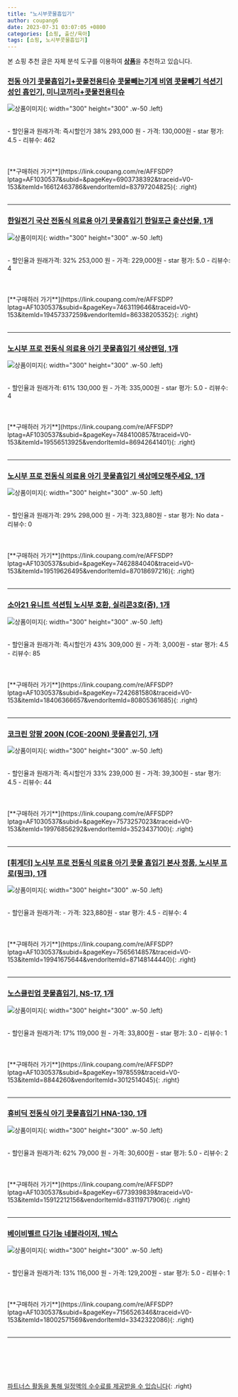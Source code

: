 ```yaml
---
title: "노시부콧물흡입기"
author: coupang6
date: 2023-07-31 03:07:05 +0800
categories: [쇼핑, 출산/육아]
tags: [쇼핑, 노시부콧물흡입기]
---
```


본 쇼핑 추천 글은 자체 분석 도구를 이용하여 [**상품**](https://link.coupang.com/a/bao1ui)을 추천하고 있습니다.

### [전동 아기 콧물흡입기+콧물전용티슈 콧물빼는기계 비염 콧물빼기 석션기 성인 흡인기, 미니코끼리+콧물전용티슈](https://link.coupang.com/re/AFFSDP?lptag=AF1030537&subid=&pageKey=6903738392&traceid=V0-153&itemId=16612463786&vendorItemId=83797204825)

![상품이미지](https://thumbnail8.coupangcdn.com/thumbnails/remote/230x230ex/image/vendor_inventory/462a/65df45d09d830a81a774b7d161eee4088dcac64f532f5d0251e8a49bc942.png){: width="300" height="300" .w-50 .left}


<br>
- 할인율과 원래가격: 즉시할인가 38%  293,000   원
- 가격: 130,000원
- star 평가: 4.5
- 리뷰수: 462
<br>
<br>
<br>
<br>
[**구매하러 가기**](https://link.coupang.com/re/AFFSDP?lptag=AF1030537&subid=&pageKey=6903738392&traceid=V0-153&itemId=16612463786&vendorItemId=83797204825){: .right}
<br>
<br>

---

### [한일전기 국산 전동식 의료용 아기 콧물흡입기 한일포근 출산선물, 1개](https://link.coupang.com/re/AFFSDP?lptag=AF1030537&subid=&pageKey=7463119646&traceid=V0-153&itemId=19457337259&vendorItemId=86338205352)

![상품이미지](https://thumbnail9.coupangcdn.com/thumbnails/remote/230x230ex/image/vendor_inventory/ce26/697bb7845b180a2da1a6e918da619f4f50b4d90bf2d8538f8f0693e157a5.jpg){: width="300" height="300" .w-50 .left}


<br>
- 할인율과 원래가격: 32%  253,000   원
- 가격: 229,000원
- star 평가: 5.0
- 리뷰수: 4
<br>
<br>
<br>
<br>
[**구매하러 가기**](https://link.coupang.com/re/AFFSDP?lptag=AF1030537&subid=&pageKey=7463119646&traceid=V0-153&itemId=19457337259&vendorItemId=86338205352){: .right}
<br>
<br>

---

### [노시부 프로 전동식 의료용 아기 콧물흡입기 색상랜덤, 1개](https://link.coupang.com/re/AFFSDP?lptag=AF1030537&subid=&pageKey=7484100857&traceid=V0-153&itemId=19556513925&vendorItemId=86942641401)

![상품이미지](https://thumbnail10.coupangcdn.com/thumbnails/remote/230x230ex/image/vendor_inventory/929b/a52731221698044b0b5d150b4a58732a8c9dddfffd5704fd8d9c1c28539e.jpg){: width="300" height="300" .w-50 .left}


<br>
- 할인율과 원래가격: 61%  130,000   원
- 가격: 335,000원
- star 평가: 5.0
- 리뷰수: 4
<br>
<br>
<br>
<br>
[**구매하러 가기**](https://link.coupang.com/re/AFFSDP?lptag=AF1030537&subid=&pageKey=7484100857&traceid=V0-153&itemId=19556513925&vendorItemId=86942641401){: .right}
<br>
<br>

---

### [노시부 프로 전동식 의료용 아기 콧물흡입기 색상메모해주세요, 1개](https://link.coupang.com/re/AFFSDP?lptag=AF1030537&subid=&pageKey=7462884040&traceid=V0-153&itemId=19519626495&vendorItemId=87018697216)

![상품이미지](https://thumbnail10.coupangcdn.com/thumbnails/remote/230x230ex/image/vendor_inventory/929b/a52731221698044b0b5d150b4a58732a8c9dddfffd5704fd8d9c1c28539e.jpg){: width="300" height="300" .w-50 .left}


<br>
- 할인율과 원래가격: 29%  298,000   원
- 가격: 323,880원
- star 평가: No data
- 리뷰수: 0
<br>
<br>
<br>
<br>
[**구매하러 가기**](https://link.coupang.com/re/AFFSDP?lptag=AF1030537&subid=&pageKey=7462884040&traceid=V0-153&itemId=19519626495&vendorItemId=87018697216){: .right}
<br>
<br>

---

### [소아21 유니트 석션팁 노시부 호환, 실리콘3호(중), 1개](https://link.coupang.com/re/AFFSDP?lptag=AF1030537&subid=&pageKey=7242681580&traceid=V0-153&itemId=18406366657&vendorItemId=80805361685)

![상품이미지](https://thumbnail6.coupangcdn.com/thumbnails/remote/230x230ex/image/vendor_inventory/8a4e/c44a6260885b3ff1936b4508fb136baf297c6d43e71bd9e42d0b82cad411.png){: width="300" height="300" .w-50 .left}


<br>
- 할인율과 원래가격: 즉시할인가 43%  309,000   원
- 가격: 3,000원
- star 평가: 4.5
- 리뷰수: 85
<br>
<br>
<br>
<br>
[**구매하러 가기**](https://link.coupang.com/re/AFFSDP?lptag=AF1030537&subid=&pageKey=7242681580&traceid=V0-153&itemId=18406366657&vendorItemId=80805361685){: .right}
<br>
<br>

---

### [코크린 앙팡 200N (COE-200N) 콧물흡인기, 1개](https://link.coupang.com/re/AFFSDP?lptag=AF1030537&subid=&pageKey=7573257023&traceid=V0-153&itemId=19976856292&vendorItemId=3523437100)

![상품이미지](https://thumbnail7.coupangcdn.com/thumbnails/remote/230x230ex/image/vendor_inventory/bc4d/03da433d455f68b4d09a2c79f58af9a188c66aadb534efc4fa1492e45f1f.jpg){: width="300" height="300" .w-50 .left}


<br>
- 할인율과 원래가격: 즉시할인가 33%  239,000   원
- 가격: 39,300원
- star 평가: 4.5
- 리뷰수: 44
<br>
<br>
<br>
<br>
[**구매하러 가기**](https://link.coupang.com/re/AFFSDP?lptag=AF1030537&subid=&pageKey=7573257023&traceid=V0-153&itemId=19976856292&vendorItemId=3523437100){: .right}
<br>
<br>

---

### [[휘게더] 노시부 프로 전동식 의료용 아기 콧물 흡입기 본사 정품, 노시부 프로(핑크), 1개](https://link.coupang.com/re/AFFSDP?lptag=AF1030537&subid=&pageKey=7565614857&traceid=V0-153&itemId=19941675644&vendorItemId=87148144440)

![상품이미지](https://thumbnail8.coupangcdn.com/thumbnails/remote/230x230ex/image/vendor_inventory/5c5b/f854f459fa7c6a104b3d0a551052643ed5d6a17a80f76970de5b9b4949e4.jpg){: width="300" height="300" .w-50 .left}


<br>
- 할인율과 원래가격: 
- 가격: 323,880원
- star 평가: 4.5
- 리뷰수: 4
<br>
<br>
<br>
<br>
[**구매하러 가기**](https://link.coupang.com/re/AFFSDP?lptag=AF1030537&subid=&pageKey=7565614857&traceid=V0-153&itemId=19941675644&vendorItemId=87148144440){: .right}
<br>
<br>

---

### [노스클린업 콧물흡입기, NS-17, 1개](https://link.coupang.com/re/AFFSDP?lptag=AF1030537&subid=&pageKey=1978559&traceid=V0-153&itemId=8844260&vendorItemId=3012514045)

![상품이미지](https://thumbnail9.coupangcdn.com/thumbnails/remote/230x230ex/image/retail/images/1689991334868392-058740ac-5fc9-4997-98c7-39438832c2a0.jpg){: width="300" height="300" .w-50 .left}


<br>
- 할인율과 원래가격: 17%  119,000   원
- 가격: 33,800원
- star 평가: 3.0
- 리뷰수: 1
<br>
<br>
<br>
<br>
[**구매하러 가기**](https://link.coupang.com/re/AFFSDP?lptag=AF1030537&subid=&pageKey=1978559&traceid=V0-153&itemId=8844260&vendorItemId=3012514045){: .right}
<br>
<br>

---

### [휴비딕 전동식 아기 콧물흡입기 HNA-130, 1개](https://link.coupang.com/re/AFFSDP?lptag=AF1030537&subid=&pageKey=6773939839&traceid=V0-153&itemId=15912212156&vendorItemId=83119717906)

![상품이미지](https://thumbnail8.coupangcdn.com/thumbnails/remote/230x230ex/image/retail/images/2022/09/14/14/9/dc879d58-edf4-4478-903e-b50ec19c760a.jpg){: width="300" height="300" .w-50 .left}


<br>
- 할인율과 원래가격: 62%  79,000   원
- 가격: 30,600원
- star 평가: 5.0
- 리뷰수: 2
<br>
<br>
<br>
<br>
[**구매하러 가기**](https://link.coupang.com/re/AFFSDP?lptag=AF1030537&subid=&pageKey=6773939839&traceid=V0-153&itemId=15912212156&vendorItemId=83119717906){: .right}
<br>
<br>

---

### [베이비벨르 다기능 네블라이저, 1박스](https://link.coupang.com/re/AFFSDP?lptag=AF1030537&subid=&pageKey=7156526346&traceid=V0-153&itemId=18002571569&vendorItemId=3342322086)

![상품이미지](https://thumbnail7.coupangcdn.com/thumbnails/remote/230x230ex/image/retail/images/2264117699196310-6346c232-63d9-415b-987c-a374bfaa5240.JPG){: width="300" height="300" .w-50 .left}


<br>
- 할인율과 원래가격: 13%  116,000   원
- 가격: 129,200원
- star 평가: 5.0
- 리뷰수: 1
<br>
<br>
<br>
<br>
[**구매하러 가기**](https://link.coupang.com/re/AFFSDP?lptag=AF1030537&subid=&pageKey=7156526346&traceid=V0-153&itemId=18002571569&vendorItemId=3342322086){: .right}
<br>
<br>

---
<br><br><br><br><br> [파트너스 활동을 통해 일정액의 수수료를 제공받을 수 있습니다](https://link.coupang.com/a/bao1ui){: .right}